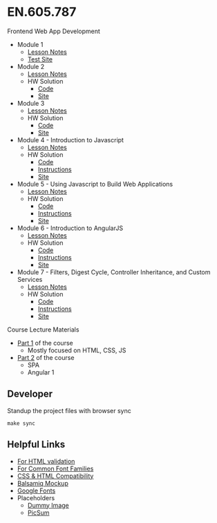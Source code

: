 # EN.605.787

Frontend Web App Development

- Module 1
  - [Lesson Notes](./module_1/README.md)
  - [Test Site](https://deleomike.github.io/EN.605.787/module_1/test_site)
- Module 2
  - [Lesson Notes](./module_2/README.md)
  - HW Solution
    - [Code](./module_2/solution/)
    - [Site](https://deleomike.github.io/EN.605.787/module_2/solution/)
- Module 3
  - [Lesson Notes](./module_3/README.md)
  - HW Solution
    - [Code](./module_3/solution/)
    - [Site](https://deleomike.github.io/EN.605.787/module_3/solution/)
- Module 4 - Introduction to Javascript
  - [Lesson Notes](./module_4/README.md)
  - HW Solution
    - [Code](./module_4/solution)
    - [Instructions](./module_4/solution/README.md)
    - [Site](https://deleomike.github.io/EN.605.787/module_4/solution/)
- Module 5 - Using Javascript to Build Web Applications
  - [Lesson Notes](./module_5/README.md)
  - HW Solution
    - [Code](./module_5/solution)
    - [Instructions](./module_5/solution/README.md)
    - [Site](https://deleomike.github.io/EN.605.787/module_5/solution/)
- Module 6 - Introduction to AngularJS
  - [Lesson Notes](./module_6/README.md)
  - HW Solution
    - [Code](./module_6/solution)
    - [Instructions](./module_6/solution/README.md)
    - [Site](https://deleomike.github.io/EN.605.787/module_6/solution/)
- Module 7 - Filters, Digest Cycle, Controller Inheritance, and Custom Services
  - [Lesson Notes](./module_7/README.md)
  - HW Solution
    - [Code](./module_7/solution)
    - [Instructions](./module_7/solution/README.md)
    - [Site](https://deleomike.github.io/EN.605.787/module_7/solution/)

Course Lecture Materials

- [Part 1](./course_materials/fullstack-course4/) of the course
  - Mostly focused on HTML, CSS, JS
- [Part 2](./course_materials/fullstack-course5/) of the course
  - SPA
  - Angular 1

## Developer

Standup the project files with browser sync

```
make sync
```

## Helpful Links

- [For HTML validation](https://validator.w3.org)
- [For Common Font Families](http://www.w3schools.com/cssref/css_websafe_fonts.asp)
- [CSS & HTML Compatibility](https://caniuse.com)
- [Balsamiq Mockup](https://balsamiq.com)
- [Google Fonts](https://www.google.com/fonts)
- Placeholders
  - [Dummy Image](https://dummyimage.com)
  - [PicSum](https://picsum.photos)